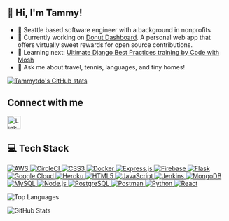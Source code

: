 ## 👋 Hi, I'm Tammy!

- 📍 Seattle based software engineer with a background in nonprofits
- 🔨 Currently working on [Donut Dashboard](https://donutdashboard-td.netlify.app/). A personal web app that offers virtually sweet rewards for open source contributions.
- 🌱 Learning next: [Ultimate Django Best Practices training by Code with Mosh](https://codewithmosh.com/p/the-ultimate-django-part3)
- 💬 Ask me about travel, tennis, languages, and tiny homes!

[![Tammytdo's GitHub stats](https://github-readme-stats.vercel.app/api?username=tammytdo)](https://github.com/anuraghazra/github-readme-stats)

## Connect with me
<p align="left">
  <a href="https://linkedin.com/in/tammytdo/" target="_blank">
    <img src="https://raw.githubusercontent.com/rahuldkjain/github-profile-readme-generator/master/src/images/icons/Social/linked-in-alt.svg" alt="LinkedIn" width="30" height="30"/>
  </a>
</p>

## 💻 Tech Stack
<p align="left">
  <a href="https://aws.amazon.com" target="_blank" rel="noreferrer">
    <img src="https://img.shields.io/badge/Amazon_AWS-232F3E?style=for-the-badge&logo=amazonaws&logoColor=white" alt="AWS" />
  </a>
  <a href="https://circleci.com" target="_blank" rel="noreferrer">
    <img src="https://img.shields.io/badge/CircleCI-343434?style=for-the-badge&logo=circleci&logoColor=white" alt="CircleCI" />
  </a>
  <a href="https://www.w3schools.com/css/" target="_blank" rel="noreferrer">
    <img src="https://img.shields.io/badge/CSS3-%231572B6.svg?style=for-the-badge&logo=css3&logoColor=white" alt="CSS3" />
  </a>
  <a href="https://www.docker.com/" target="_blank" rel="noreferrer">
    <img src="https://img.shields.io/badge/Docker-%230db7ed.svg?style=for-the-badge&logo=docker&logoColor=white" alt="Docker" />
  </a>
  <a href="https://expressjs.com" target="_blank" rel="noreferrer">
    <img src="https://img.shields.io/badge/express.js-%23404d59.svg?style=for-the-badge&logo=express&logoColor=%2361DAFB" alt="Express.js" />
  </a>
  <a href="https://firebase.google.com/" target="_blank" rel="noreferrer">
    <img src="https://img.shields.io/badge/firebase-ffca28?style=for-the-badge&logo=firebase&logoColor=black" alt="Firebase" />
  </a>
  <a href="https://flask.palletsprojects.com/" target="_blank" rel="noreferrer">
    <img src="https://img.shields.io/badge/flask-%23000.svg?style=for-the-badge&logo=flask&logoColor=white" alt="Flask" />
  </a>
  <a href="https://cloud.google.com" target="_blank" rel="noreferrer">
    <img src="https://img.shields.io/badge/Google_Cloud-4285F4?style=for-the-badge&logo=google-cloud&logoColor=white" alt="Google Cloud" />
  </a>
  <a href="https://heroku.com" target="_blank" rel="noreferrer">
    <img src="https://img.shields.io/badge/Heroku-430098?style=for-the-badge&logo=heroku&logoColor=white" alt="Heroku" />
  </a>
  <a href="https://www.w3.org/html/" target="_blank" rel="noreferrer">
    <img src="https://img.shields.io/badge/HTML5-%23E34F26.svg?style=for-the-badge&logo=html5&logoColor=white" alt="HTML5" />
  </a>
  <a href="https://developer.mozilla.org/en-US/docs/Web/JavaScript" target="_blank" rel="noreferrer">
    <img src="https://img.shields.io/badge/javascript-%23323330.svg?style=for-the-badge&logo=javascript&logoColor=%23F7DF1E" alt="JavaScript" />
  </a>
  <a href="https://www.jenkins.io" target="_blank" rel="noreferrer">
    <img src="https://img.shields.io/badge/jenkins-%232C5263.svg?style=for-the-badge&logo=jenkins&logoColor=white" alt="Jenkins" />
  </a>
  <a href="https://www.mongodb.com/" target="_blank" rel="noreferrer">
    <img src="https://img.shields.io/badge/MongoDB-%2347A248.svg?style=for-the-badge&logo=mongodb&logoColor=white" alt="MongoDB" />
  </a>
  <a href="https://www.mysql.com/" target="_blank" rel="noreferrer">
    <img src="https://img.shields.io/badge/mysql-%2300f.svg?style=for-the-badge&logo=mysql&logoColor=white" alt="MySQL" />
  </a>
  <a href="https://nodejs.org" target="_blank" rel="noreferrer">
    <img src="https://img.shields.io/badge/node.js-6DA55F?style=for-the-badge&logo=node.js&logoColor=white" alt="Node.js" />
  </a>
  <a href="https://www.postgresql.org" target="_blank" rel="noreferrer">
    <img src="https://img.shields.io/badge/postgreSQL-%23316192.svg?style=for-the-badge&logo=postgresql&logoColor=white" alt="PostgreSQL" />
  </a>
  <a href="https://postman.com" target="_blank" rel="noreferrer">
    <img src="https://img.shields.io/badge/Postman-black?style=for-the-badge&logo=postman&logoColor=FF6C37" alt="Postman" />
  </a>
  <a href="https://www.python.org" target="_blank" rel="noreferrer">
    <img src="https://img.shields.io/badge/python-%2314354C.svg?style=for-the-badge&logo=python&logoColor=white" alt="Python" />
  </a>
  <a href="https://reactjs.org/" target="_blank" rel="noreferrer">
    <img src="https://img.shields.io/badge/react-%2320232a.svg?style=for-the-badge&logo=react&logoColor=%2361DAFB" alt="React" />
  </a>
</p>


![Top Languages](https://github-readme-stats.vercel.app/api/top-langs?username=tammytdo&show_icons=true&locale=en&layout=compact)

![GitHub Stats](https://github-readme-stats.vercel.app/api?username=tammytdo&show_icons=true&locale=en)
